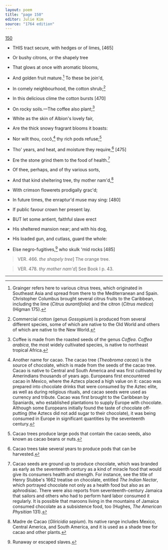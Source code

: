```yaml
---
layout: poem
title: "page 150"
editor: Julie Kim
source: "1764 edition"
---
```



[150]()

- THIS tract secure, with hedges or of limes, [465]
- Or bushy citrons, or the shapely tree
- That glows at once with aromatic blooms,
- And golden fruit mature.[^f150n1] To these be join'd,
- In comely neighbourhood, the cotton shrub;[^f150n2]
- In this delicious clime the cotton bursts [470]
- On rocky soils.—The coffee also plant;[^f150n3]
- White as the skin of Albion's lovely fair,
- Are the thick snowy fragrant blooms it boasts:
- Nor wilt thou, cocô,[^f150n4] thy rich pods refuse;[^f150n5]
- Tho' years, and heat, and moisture they require,[^f150n6] [475]
- Ere the stone grind them to the food of health.[^f150n7]
- Of thee, perhaps, and of thy various sorts,
- And that kind sheltering tree, thy mother nam'd,[^f150n8]
- With crimson flowerets prodigally grac'd;
- In future times, the enraptur'd muse may sing: [480]
- If public favour crown her present lay.

- BUT let some antient, faithful slave erect
- His sheltered mansion near; and with his dog,
- His loaded gun, and cutlass, guard the whole:
- Else negro-fugitives,[^f150n9] who skulk 'mid rocks [485]


> VER. 466. *the shapely tree*\] The orange tree.

> VER. 478. *thy mother nam'd*\] See Book I p. 43.


[^f150n1]: Grainger refers here to various citrus trees, which originated in Southeast Asia and spread from there to the Mediterranean and Spain. Christopher Columbus brought several citrus fruits to the Caribbean, including the lime (*Citrus aurantifolia*) and the citron (*Citrus medica*) (Higman 175). 

[^f150n2]: Commercial cotton (genus *Gossypium*) is produced from several different species, some of which are native to the Old World and others of which are native to the New World. 

[^f150n3]: Coffee is made from the roasted seeds of the genus *Coffea*. *Coffea arabica*, the most widely cultivated species, is native to northeast tropical Africa.

[^f150n4]: Another name for cacao. The cacao tree (*Theobroma cacao*) is the source of chocolate, which is made from the seeds of the cacao tree. Cacao is native to Central and South America and was first cultivated by Amerindians thousands of years ago. Europeans first encountered cacao in Mexico, where the Aztecs placed a high value on it: cacao was prepared into chocolate drinks that were consumed by the Aztec elite, as well as during religious rituals, and cacao seeds were used as currency and tribute. Cacao was first brought to the Caribbean by Spaniards, who established plantations to supply Europe with chocolate. Although some Europeans initially found the taste of chocolate off-putting (the Aztecs did not add sugar to their chocolate), it was being consumed in Europe in significant quantities by the seventeenth century.  

[^f150n5]: Cacao trees produce large pods that contain the cacao seeds, also known as cacao beans or nuts. 

[^f150n6]: Cacao trees take several years to produce pods that can be harvested.  

[^f150n7]: Cacao seeds are ground up to produce chocolate, which was branded as early as the seventeenth century as a kind of miracle food that would give its consumers health and strength. For instance, see the title of Henry Stubbe's 1662 treatise on chocolate, entitled *The Indian Nectar*, which portrayed chocolate not only as a health food but also as an aphrodisiac. There were also reports from seventeenth-century Jamaica that sailors and others who had to perform hard labor consumed it regularly. It is possible that maroons living in the mountains of Jamaica consumed chocolate as a subsistence food, too (Hughes, *The American Physitian* 131). 

[^f150n8]: Madre de Cacao (*Gliricidia sepium*). Its native range includes Mexico, Central America, and South America, and it is used as a shade tree for cacao and other plants.  

[^f150n9]: Runaway or escaped slaves. 

---
